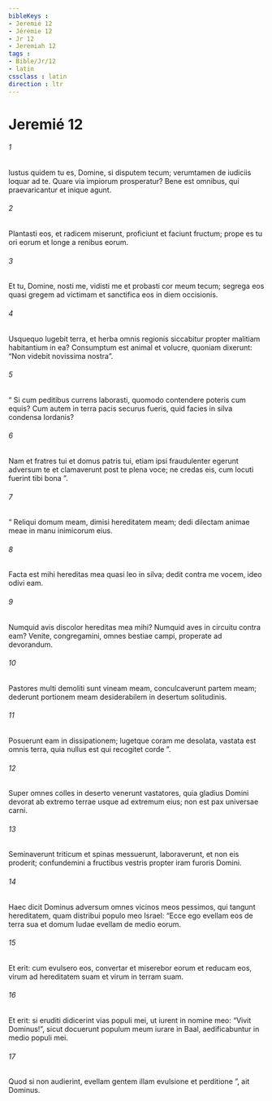 ```yaml
---
bibleKeys : 
- Jeremié 12
- Jérémie 12
- Jr 12
- Jeremiah 12
tags : 
- Bible/Jr/12
- latin
cssclass : latin
direction : ltr
---
```


# Jeremié 12

###### 1
Iustus quidem tu es, Domine, si disputem tecum; verumtamen de iudiciis loquar ad te. Quare via impiorum prosperatur? Bene est omnibus, qui praevaricantur et inique agunt.
###### 2
Plantasti eos, et radicem miserunt, proficiunt et faciunt fructum; prope es tu ori eorum et longe a renibus eorum.
###### 3
Et tu, Domine, nosti me, vidisti me et probasti cor meum tecum; segrega eos quasi gregem ad victimam et sanctifica eos in diem occisionis.
###### 4
Usquequo lugebit terra, et herba omnis regionis siccabitur propter malitiam habitantium in ea? Consumptum est animal et volucre, quoniam dixerunt: “Non videbit novissima nostra”.
###### 5
“ Si cum peditibus currens laborasti, quomodo contendere poteris cum equis? Cum autem in terra pacis securus fueris, quid facies in silva condensa Iordanis?
###### 6
Nam et fratres tui et domus patris tui, etiam ipsi fraudulenter egerunt adversum te et clamaverunt post te plena voce; ne credas eis, cum locuti fuerint tibi bona ”.
###### 7
“ Reliqui domum meam, dimisi hereditatem meam; dedi dilectam animae meae in manu inimicorum eius.
###### 8
Facta est mihi hereditas mea quasi leo in silva; dedit contra me vocem, ideo odivi eam.
###### 9
Numquid avis discolor hereditas mea mihi? Numquid aves in circuitu contra eam? Venite, congregamini, omnes bestiae campi, properate ad devorandum.
###### 10
Pastores multi demoliti sunt vineam meam, conculcaverunt partem meam; dederunt portionem meam desiderabilem in desertum solitudinis.
###### 11
Posuerunt eam in dissipationem; lugetque coram me desolata, vastata est omnis terra, quia nullus est qui recogitet corde ”.
###### 12
Super omnes colles in deserto venerunt vastatores, quia gladius Domini devorat ab extremo terrae usque ad extremum eius; non est pax universae carni.
###### 13
Seminaverunt triticum et spinas messuerunt, laboraverunt, et non eis proderit; confundemini a fructibus vestris propter iram furoris Domini.
###### 14
Haec dicit Dominus adversum omnes vicinos meos pessimos, qui tangunt hereditatem, quam distribui populo meo Israel: “Ecce ego evellam eos de terra sua et domum Iudae evellam de medio eorum. 
###### 15
Et erit: cum evulsero eos, convertar et miserebor eorum et reducam eos, virum ad hereditatem suam et virum in terram suam. 
###### 16
Et erit: si eruditi didicerint vias populi mei, ut iurent in nomine meo: “Vivit Dominus!”, sicut docuerunt populum meum iurare in Baal, aedificabuntur in medio populi mei. 
###### 17
Quod si non audierint, evellam gentem illam evulsione et perditione ”, ait Dominus.
